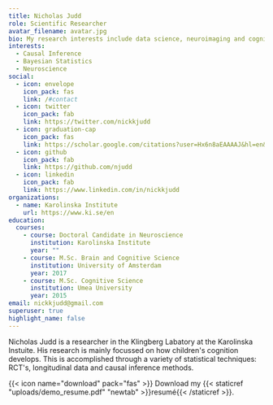 ```yaml
---
title: Nicholas Judd
role: Scientific Researcher
avatar_filename: avatar.jpg
bio: My research interests include data science, neuroimaging and cognition.
interests:
  - Causal Inference
  - Bayesian Statistics
  - Neuroscience
social:
  - icon: envelope
    icon_pack: fas
    link: /#contact
  - icon: twitter
    icon_pack: fab
    link: https://twitter.com/nickkjudd
  - icon: graduation-cap
    icon_pack: fas
    link: https://scholar.google.com/citations?user=Hx6n8aEAAAAJ&hl=en&oi=ao
  - icon: github
    icon_pack: fab
    link: https://github.com/njudd
  - icon: linkedin
    icon_pack: fab
    link: https://www.linkedin.com/in/nickkjudd
organizations:
  - name: Karolinska Institute
    url: https://www.ki.se/en
education:
  courses:
    - course: Doctoral Candidate in Neuroscience
      institution: Karolinska Institute
      year: ""
    - course: M.Sc. Brain and Cognitive Science
      institution: University of Amsterdam
      year: 2017
    - course: M.Sc. Cognitive Science
      institution: Umea University
      year: 2015
email: nickkjudd@gmail.com
superuser: true
highlight_name: false
---
```

Nicholas Judd is a researcher in the Klingberg Labatory at the Karolinska Instuite. His research is mainly focussed on how children's cognition develops. This is accomplished through a variety of statistical techniques: RCT's, longitudinal data and causal inference methods.

{{< icon name="download" pack="fas" >}} Download my {{< staticref "uploads/demo_resume.pdf" "newtab" >}}resumé{{< /staticref >}}.